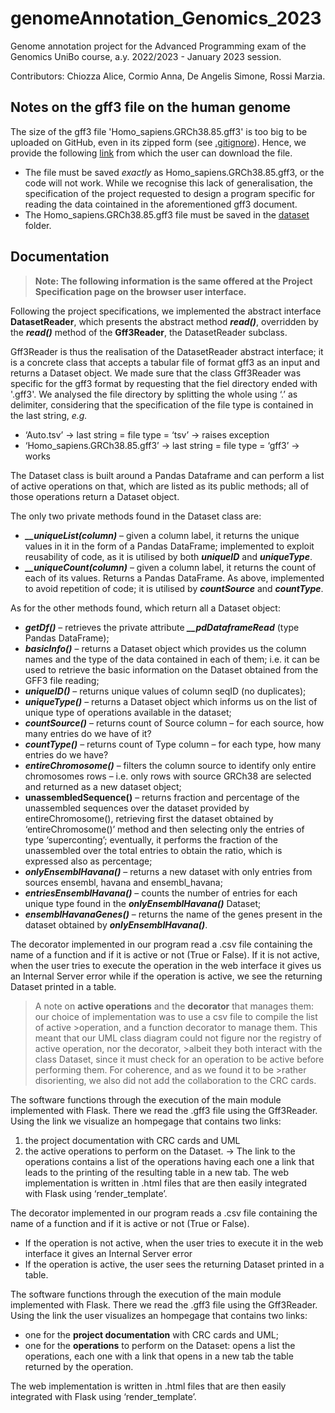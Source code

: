 # genomeAnnotation_Genomics_2023

Genome annotation project for the Advanced Programming exam of the Genomics UniBo course, a.y. 2022/2023 - January 2023 session. 

Contributors: Chiozza Alice, Cormio Anna, De Angelis Simone, Rossi Marzia.

## Notes on the gff3 file on the human genome
The size of the gff3 file 'Homo_sapiens.GRCh38.85.gff3' is too big to be uploaded on GitHub, even in its zipped form (see <a href = 'https://github.com/annacormio/genomeAnnotation_Genomics_2023/blob/master/.gitignore' target = '_blank'> .gitignore</a>). Hence, we provide the following <a href='https://drive.google.com/file/d/1P4nYtl_SYNegCbWsoR-syltB84WOyaOp/view' target = '_blank'> link</a> from which the user can download the file.

* The file must be saved <i>exactly</i> as Homo_sapiens.GRCh38.85.gff3, or the code will not work. While we recognise this lack of generalisation, the specification of the project requested to design a program specific for reading the data cointained in the aforementioned gff3 document.
* The Homo_sapiens.GRCh38.85.gff3 file must be saved in the <a href = 'https://github.com/annacormio/genomeAnnotation_Genomics_2023/tree/master/dataset' target="__blank"> dataset</a> folder.

## Documentation

> <b> Note: The following information is the same offered at the Project Specification page on the browser user interface. </b>
 
Following the project specifications, we implemented the abstract interface <b>DatasetReader</b>, which presents the abstract method <i><b>read()</i></b>, overridden by the <i><b>read()</i></b> method of the <b>Gff3Reader</b>, the DatasetReader subclass. 

Gff3Reader is thus the realisation of the DatasetReader abstract interface; it is a concrete class that accepts a tabular file of format gff3 as an input and returns a Dataset object. We made sure that the class Gff3Reader was specific for the gff3 format by requesting that the fiel directory ended with '.gff3'. We analysed the file directory by splitting the whole using ‘.’ as delimiter, considering that the specification of the file type is contained in the last string, <i>e.g.</i> 

* ‘Auto.tsv’ ->  last string = file type = ‘tsv’ -> raises exception
* ‘Homo_sapiens.GRCh38.85.gff3’ -> last string = file type = ‘gff3’ -> works

The Dataset class is built around a Pandas Dataframe and can perform a list of active operations on that, which are listed as its public methods; all of those operations return a Dataset object. 

The only two private methods found in the Dataset class are: 
*	<b><i>__uniqueList(column)</b></i> – given a column label, it returns the unique values in it in the form of a Pandas DataFrame; 
    implemented to exploit reusability of code, as it is utilised by both <i><b>uniqueID</i></b> and <i><b>uniqueType</i></b>. 
* <b><i>__uniqueCount(column)</b></i> – given a column label, it returns the count of each of its values. Returns a Pandas DataFrame.
    As above, implemented to avoid repetition of code; it is utilised by <i><b>countSource</b></i> and <i><b>countType</i></b>.

As for the other methods found, which return all a Dataset object:

*	<b><i>getDf()</b></i> – retrieves the private attribute <i><b>__pdDataframeRead</i></b> (type Pandas DataFrame);
*	<b><i>basicInfo()</b></i> – returns a Dataset object which provides us the column names and the type of the data contained in each of them; i.e. it can be used to retrieve the basic information on the Dataset obtained from the GFF3 file reading;
*	<b><i>uniqueID()</b></i> – returns unique values of column seqID (no duplicates);
*	<b><i>uniqueType()</b></i> – returns a Dataset object which informs us on the list of unique type of operations available in the dataset;
*	<b><i>countSource()</b></i> – returns count of Source column – for each source, how many entries do we have of it?
*	<b><i>countType()</b></i> – returns count of Type column – for each type, how many entries do we have? 
*	<b><i>entireChromosome()</b></i> – filters the column source to identify only entire chromosomes rows – i.e. only rows with source GRCh38 are selected and returned as a new dataset object;
*	<b>unassembledSequence()</b> – returns fraction and percentage of the unassembled sequences over the dataset provided by entireChromosome(), retrieving first the dataset obtained by ‘entireChromosome()’ method and then selecting only the entries of type ‘superconting’; eventually, it performs the fraction of the unassembled over the total entries to obtain the ratio, which is expressed also as percentage;
*	<b><i>onlyEnsemblHavana()</b></i> – returns a new dataset with only entries from sources ensembl, havana and ensembl_havana;
*	<b><i>entriesEnsemblHavana()</b></i> – counts the number of entries for each unique type found in the <i><b>onlyEnsemblHavana()</b></i> Dataset;
*	<b><i>ensemblHavanaGenes()</b></i> – returns the name of the genes present in the dataset obtained by <i><b>onlyEnsemblHavana()</b></i>.

The decorator implemented in our program read a .csv file containing the name of a function and if it is active or not (True or False). If it is not active, when the user tries to execute the operation in the web interface it gives us an Internal Server error while if the operation is active, we see the returning Dataset printed in a table.

>A note on <b>active operations</b> and the <b>decorator</b> that manages them: our choice of implementation was to use a csv file to compile the list of active >operation, and a function decorator to manage them. This meant that our UML class diagram could not figure nor the registry of active operation, nor the decorator, >albeit they both interact with the class Dataset, since it must check for an operation to be active before performing them. For coherence, and as we found it to be >rather disorienting, we also did not add the collaboration to the CRC cards.

The software functions through the execution of the main module implemented with Flask. There we read the .gff3 file using the Gff3Reader. Using the link we visualize an hompegage that contains two links: 

1. the project documentation with CRC cards and UML 
2. the active operations to perform on the Dataset. 
-> The link to the operations contains a list of the operations having each one a link that leads to the printing of the resulting table in a new tab. 
The web implementation is written in .html files that are then easily integrated with Flask using ‘render_template’.

The decorator implemented in our program reads a .csv file containing the name of a function and if it is active or not (True or False). 
* If the operation is not active, when the user tries to execute it in the web interface it gives an Internal Server error 
* If the operation is active, the user sees the returning Dataset printed in a table.


The software functions through the execution of the main module implemented with Flask. There we read the .gff3 file using the Gff3Reader. Using the link the user visualizes an hompegage that contains two links: 
* one for the <b>project documentation</b> with CRC cards and UML; 
* one for the <b>operations</b> to perform on the Dataset: opens a list the operations, each one with a link that opens in a new tab the table returned by the operation. 
    
The web implementation is written in .html files that are then easily integrated with Flask using ‘render_template’.
